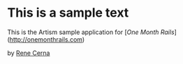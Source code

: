 # This is a sample text

This is the Artism sample application for
[*One Month Rails*] (http://onemonthrails.com)

by [Rene Cerna](http://ReneCerna.com)
